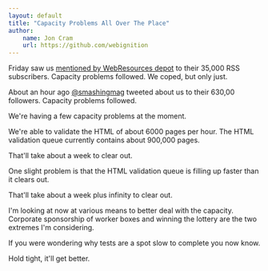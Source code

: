 ```yaml
---
layout: default
title: "Capacity Problems All Over The Place"
author:
    name: Jon Cram
    url: https://github.com/webignition
---
```

    
Friday saw us [mentioned by WebResources depot](http://www.webresourcesdepot.com/simply-testable-free-automated-site-wide-html-markup-validation/)
to their 35,000 RSS subscribers. Capacity problems followed. We coped,
but only just.

About an hour ago [@smashingmag](https://twitter.com/smashingmag/)
tweeted about us to their 630,00 followers. Capacity problems followed.  
    
We're having a few capacity problems at the moment.

We're able to validate the HTML of about 6000 pages per hour. The HTML
validation queue currently contains about 900,000 pages.

That'll take about a week to clear out.

One slight problem is that the HTML validation queue is filling up
faster than it clears out.

That'll take about a week plus infinity to clear out.

I'm looking at now at various means to better deal with the capacity.
Corporate sponsorship of worker boxes and winning the lottery are the two
extremes I'm considering.

If you were wondering why tests are a spot slow to complete you now know.

Hold tight, it'll get better.
